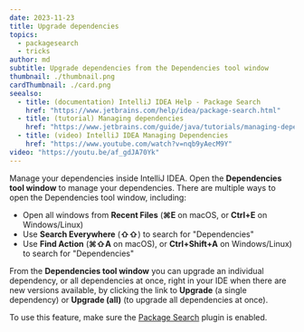 ```yaml
---
date: 2023-11-23
title: Upgrade dependencies
topics:
  - packagesearch
  - tricks
author: md
subtitle: Upgrade dependencies from the Dependencies tool window
thumbnail: ./thumbnail.png
cardThumbnail: ./card.png
seealso:
  - title: (documentation) IntelliJ IDEA Help - Package Search
    href: "https://www.jetbrains.com/help/idea/package-search.html"
  - title: (tutorial) Managing dependencies
    href: "https://www.jetbrains.com/guide/java/tutorials/managing-dependencies/"
  - title: (video) IntelliJ IDEA Managing Dependencies
    href: "https://www.youtube.com/watch?v=nqb9yAecM9Y"
video: "https://youtu.be/af_gdJA70Yk"
---
```


Manage your dependencies inside IntelliJ IDEA. Open the **Dependencies tool window** to manage your dependencies. There are multiple ways to open the Dependencies tool window, including:

- Open all windows from **Recent Files** (**⌘E** on macOS, or **Ctrl+E** on Windows/Linux)
- Use **Search Everywhere** (**⇧⇧**) to search for "Dependencies"
- Use **Find Action** (**⌘⇧A** on macOS), or **Ctrl+Shift+A** on Windows/Linux) to search for "Dependencies"

From the **Dependencies tool window** you can upgrade an individual dependency, or all dependencies at once, right in your IDE when there are new versions available, by clicking the link to **Upgrade** (a single dependency) or **Upgrade (all)** (to upgrade all dependencies at once).

To use this feature, make sure the [Package Search](https://www.jetbrains.com/help/idea/package-search.html) plugin is enabled.
